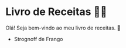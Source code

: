 # Livro de Receitas :woman_cook:

Olá! Seja bem-vindo ao meu livro de receitas. :wave:

- Strognoff de Frango

